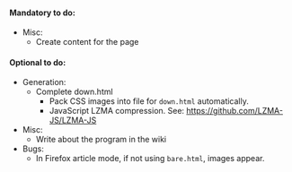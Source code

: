 #### Mandatory to do:
 - Misc:
   - Create content for the page


#### Optional to do:
 - Generation:
   - Complete down.html
     - Pack CSS images into file for `down.html` automatically.
     - JavaScript LZMA compression. See: https://github.com/LZMA-JS/LZMA-JS
 - Misc:
   - Write about the program in the wiki
 - Bugs:
   - In Firefox article mode, if not using `bare.html`, images appear. 
